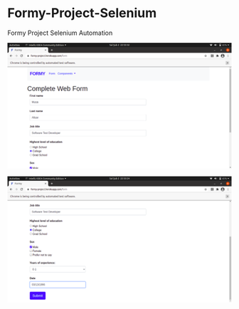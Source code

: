 # Formy-Project-Selenium
Formy Project Selenium Automation

![Screenshot1](Screenshots/Screenshot-1.png)

![Screenshot2](Screenshots/Screenshot-2.png)

